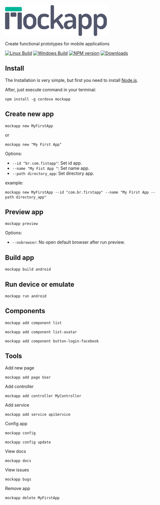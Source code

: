 ![Logo](https://raw.githubusercontent.com/fabiorogeriosj/mockapp/design/logo_dark.png)

Create functional prototypes for mobile applications

  [![Linux Build][travis-image]][travis-url]
  [![Windows Build][appveyor-image]][appveyor-url]
  [![NPM version][npm-image]][npm-url] [![Downloads][downloads-image]][npm-url]


## Install

The Installation is very simple, but first you need to install [Node.js](https://nodejs.org/en/).

After, just execute command in your terminal:

```
npm install -g cordova mockapp
```

## Create new app

```
mockapp new MyFirstApp
```
or
```
mockapp new "My First App"
```

Options:
- `--id "br.com.fistapp"`: Set id app.
- `--name "My Fist App "`: Set name app.
- `--path directory_app`: Set directory app.

example:
```
mockapp new MyFirstApp --id "com.br.firstapp" --name "My First App --path directory_app"
```

## Preview app

```
mockapp preview
```

Options:
- `--nobrowser`: No open default browser after run preview.

## Build app

```
mockapp build android
```

## Run device or emulate

```
mockapp run android
```

## Components

```
mockapp add component list
```

```
mockapp add component list-avatar
```

```
mockapp add component button-login-facebook
```

## Tools

Add new page

```
mockapp add page User
```

Add controller

```
mockapp add controller MyController
```

Add service

```
mockapp add service apiService
```

Config app

```
mockapp config
```

```
mockapp config update
```

View docs

```
mockapp docs
```

View issues

```
mockapp bugs
```


Remove app

```
mockapp delete MyFirstApp
```


[downloads-image]: https://img.shields.io/npm/dm/mockapp.svg
[npm-url]: https://www.npmjs.com/package/mockapp
[npm-image]: https://img.shields.io/npm/v/mockapp.svg
[travis-image]: https://img.shields.io/travis/fabiorogeriosj/mockapp/master.svg?label=linux
[travis-url]: https://travis-ci.org/fabiorogeriosj/mockapp
[appveyor-image]: https://img.shields.io/appveyor/ci/fabiorogeriosj/mockapp/master.svg?label=windows
[appveyor-url]: https://ci.appveyor.com/project/fabiorogeriosj/mockapp
